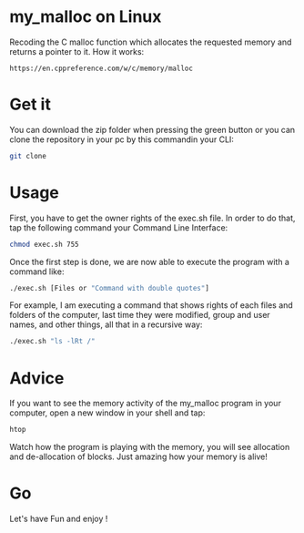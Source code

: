 # my_malloc on Linux
Recoding the C malloc function which allocates the requested memory and returns a pointer to it.
How it works:

```link
https://en.cppreference.com/w/c/memory/malloc
```

# Get it
You can download the zip folder when pressing the green button or you can clone the repository in your pc by this commandin your CLI:

```bash
git clone 
```

# Usage
First, you have to get the owner rights of the exec.sh file. In order to do that, tap the following command your Command Line Interface:

```bash
chmod exec.sh 755
```

Once the first step is done, we are now able to execute the program with a command like: 

```bash 
./exec.sh [Files or "Command with double quotes"]
```

For example, I am executing a command that shows rights of each files and folders of the computer, last time they were modified,
group and user names, and other things, all that in a recursive way:

```bash
./exec.sh "ls -lRt /"
```
# Advice

If you want to see the memory activity of the my_malloc program in your computer, open a new window in your shell and tap:

```bash
htop
```
Watch how the program is playing with the memory, you will see allocation and de-allocation of blocks.
Just amazing how your memory is alive!

# Go
Let's have Fun and enjoy !
